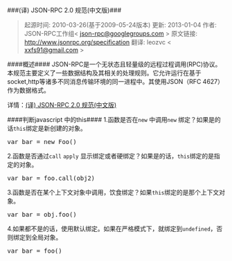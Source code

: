 ###(译) JSON-RPC 2.0 规范(中文版)###
> 起源时间: 2010-03-26(基于2009-05-24版本)
更新: 2013-01-04
作者: JSON-RPC工作组< json-rpc@googlegroups.com >
原文链接: http://www.jsonrpc.org/specification
翻译: leozvc < xxfs91@gmail.com >

####概述####
JSON-RPC是一个无状态且轻量级的远程过程调用(RPC)协议。 本规范主要定义了一些数据结构及其相关的处理规则。它允许运行在基于socket,http等诸多不同消息传输环境的同一进程中。其使用JSON（RFC 4627）作为数据格式。

详情：[(译) JSON-RPC 2.0 规范(中文版)](http://wiki.geekdream.com/Specification/json-rpc_2.0.html)

####判断javascript 中的this####
1.函数是否在<code>new</code> 中调用<code>new</code> 绑定？如果是的话<code>this</code>绑定是新创建的对象。
<pre>var bar = new Foo()</pre>
2.函数是否通过<code>call</code> <code>apply</code> 显示绑定或者硬绑定？如果是的话，<code>this</code>绑定的是指定的对象。
<pre>var bar = foo.call(obj2)</pre>
3.函数是否在某个上下文对象中调用，饮食绑定？如果<code>this</code>绑定的是那个上下文对象。
<pre>var bar = obj.foo()</pre>
4.如果都不是的话，使用默认绑定。如果在严格模式下，就绑定到<code>undefined</code>，否则绑定到全局对象。
<pre>var bar = foo()</pre>
